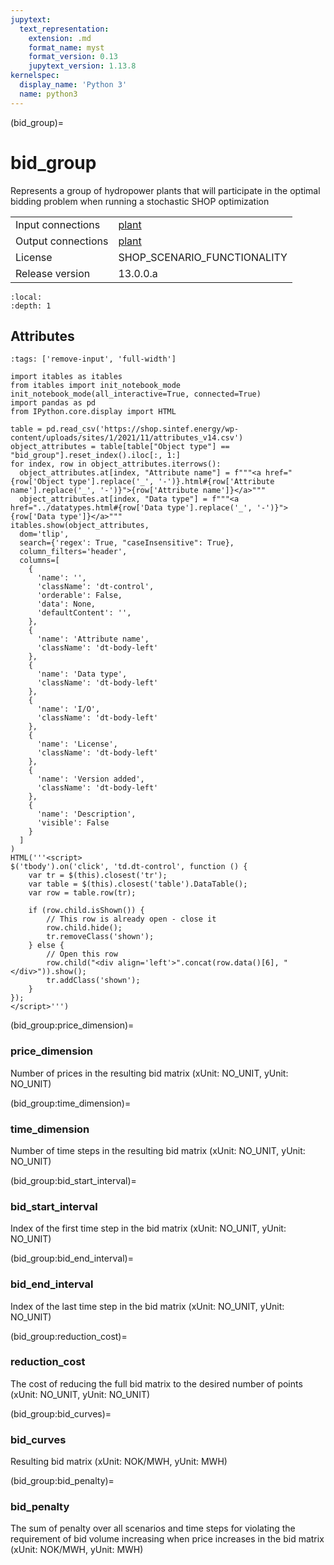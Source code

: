 ```yaml
---
jupytext:
  text_representation:
    extension: .md
    format_name: myst
    format_version: 0.13
    jupytext_version: 1.13.8
kernelspec:
  display_name: 'Python 3'
  name: python3
---
```


(bid_group)=
# bid_group
Represents a group of hydropower plants that will participate in the optimal bidding problem when running a stochastic SHOP optimization

|   |   |
|---|---|
|Input connections|<a href="plant.html">plant</a>|
|Output connections|<a href="plant.html">plant</a>|
|License|SHOP_SCENARIO_FUNCTIONALITY|
|Release version|13.0.0.a|

```{contents}
:local:
:depth: 1
```







## Attributes
```{code-cell} ipython3
:tags: ['remove-input', 'full-width']

import itables as itables
from itables import init_notebook_mode
init_notebook_mode(all_interactive=True, connected=True)
import pandas as pd
from IPython.core.display import HTML

table = pd.read_csv('https://shop.sintef.energy/wp-content/uploads/sites/1/2021/11/attributes_v14.csv')
object_attributes = table[table["Object type"] == "bid_group"].reset_index().iloc[:, 1:]
for index, row in object_attributes.iterrows():
  object_attributes.at[index, "Attribute name"] = f"""<a href="{row['Object type'].replace('_', '-')}.html#{row['Attribute name'].replace('_', '-')}">{row['Attribute name']}</a>"""
  object_attributes.at[index, "Data type"] = f"""<a href="../datatypes.html#{row['Data type'].replace('_', '-')}">{row['Data type']}</a>"""
itables.show(object_attributes,
  dom='tlip',
  search={'regex': True, "caseInsensitive": True},
  column_filters='header',
  columns=[
    {
      'name': '',
      'className': 'dt-control',
      'orderable': False,
      'data': None,
      'defaultContent': '',
    },
    {
      'name': 'Attribute name',
      'className': 'dt-body-left'
    },
    {
      'name': 'Data type',
      'className': 'dt-body-left'
    },
    {
      'name': 'I/O',
      'className': 'dt-body-left'
    },
    {
      'name': 'License',
      'className': 'dt-body-left'
    },
    {
      'name': 'Version added',
      'className': 'dt-body-left'
    },
    {
      'name': 'Description',
      'visible': False
    }
  ]
)
HTML('''<script>
$('tbody').on('click', 'td.dt-control', function () {
    var tr = $(this).closest('tr');
    var table = $(this).closest('table').DataTable();
    var row = table.row(tr);

    if (row.child.isShown()) {
        // This row is already open - close it
        row.child.hide();
        tr.removeClass('shown');
    } else {
        // Open this row
        row.child("<div align='left'>".concat(row.data()[6], "</div>")).show();
        tr.addClass('shown');
    }
});
</script>''')
```

(bid_group:price_dimension)=
### price_dimension
Number of prices in the resulting bid matrix (xUnit: NO_UNIT, yUnit: NO_UNIT)


(bid_group:time_dimension)=
### time_dimension
Number of time steps in the resulting bid matrix (xUnit: NO_UNIT, yUnit: NO_UNIT)


(bid_group:bid_start_interval)=
### bid_start_interval
Index of the first time step in the bid matrix (xUnit: NO_UNIT, yUnit: NO_UNIT)


(bid_group:bid_end_interval)=
### bid_end_interval
Index of the last time step in the bid matrix (xUnit: NO_UNIT, yUnit: NO_UNIT)


(bid_group:reduction_cost)=
### reduction_cost
The cost of reducing the full bid matrix to the desired number of points (xUnit: NO_UNIT, yUnit: NO_UNIT)


(bid_group:bid_curves)=
### bid_curves
Resulting bid matrix (xUnit: NOK/MWH, yUnit: MWH)


(bid_group:bid_penalty)=
### bid_penalty
The sum of penalty over all scenarios and time steps for violating the requirement of bid volume increasing when price increases in the bid matrix (xUnit: NOK/MWH, yUnit: MWH)



